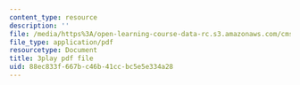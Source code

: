 ```yaml
---
content_type: resource
description: ''
file: /media/https%3A/open-learning-course-data-rc.s3.amazonaws.com/cms-608-game-design-spring-2014/88ec833f667bc46b41ccbc5e5e334a28_1506697.pdf
file_type: application/pdf
resourcetype: Document
title: 3play pdf file
uid: 88ec833f-667b-c46b-41cc-bc5e5e334a28
---
```

